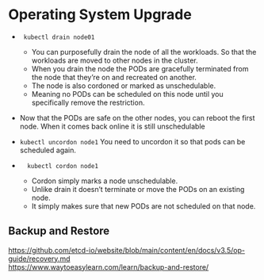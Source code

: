 # Operating System Upgrade

- ``` kubectl drain node01```
  - You can purposefully drain the node of all the workloads. So that the workloads are moved to other nodes in the cluster.
  -  When you drain the node the PODs are gracefully terminated from the node that they’re on and recreated on another.
  - The node is also cordoned or marked as unschedulable. 
  - Meaning no PODs can be scheduled on this node until you specifically remove the restriction.

- Now that the PODs are safe on the other nodes, you can reboot the first node. When it comes back online it is still unschedulable
-  ```kubectl uncordon node1``` You need to uncordon it so that pods can be scheduled again.

- ```  kubectl cordon node1``` 
  - Cordon simply marks a node unschedulable.
  - Unlike drain it doesn’t terminate or move the PODs on an existing node. 
  - It simply makes sure that new PODs are not scheduled on that node.
    
## Backup and Restore 
https://github.com/etcd-io/website/blob/main/content/en/docs/v3.5/op-guide/recovery.md <br/>
https://www.waytoeasylearn.com/learn/backup-and-restore/
